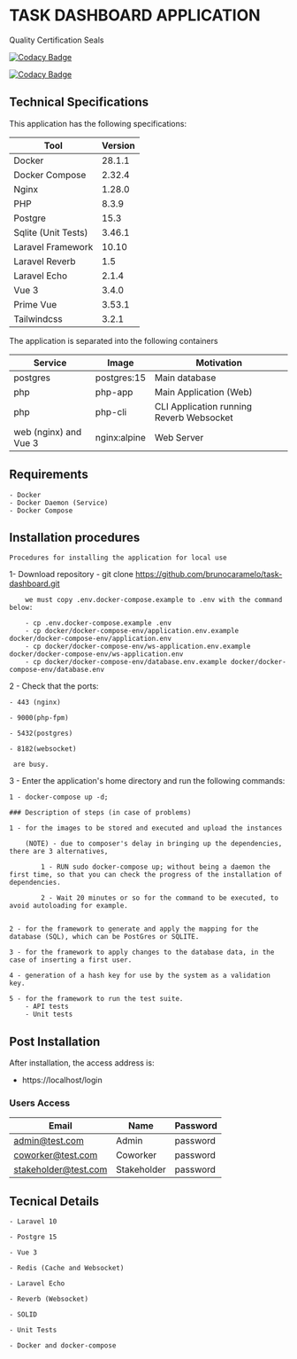 # TASK DASHBOARD APPLICATION

Quality Certification Seals

[![Codacy Badge](https://app.codacy.com/project/badge/Grade/3933d4c448a84e329a26085c5d59ff47)](https://app.codacy.com/gh/brunocaramelo/task-dashboard/dashboard?utm_source=gh&utm_medium=referral&utm_content=&utm_campaign=Badge_grade)

[![Codacy Badge](https://app.codacy.com/project/badge/Coverage/3933d4c448a84e329a26085c5d59ff47)](https://app.codacy.com/gh/brunocaramelo/task-dashboard/dashboard?utm_source=gh&utm_medium=referral&utm_content=&utm_campaign=Badge_coverage)


## Technical Specifications

This application has the following specifications: 

| Tool | Version |
| --- | --- |
| Docker | 28.1.1 |
| Docker Compose | 2.32.4 |
| Nginx | 1.28.0 |
| PHP | 8.3.9 |
| Postgre | 15.3 |
| Sqlite (Unit Tests) | 3.46.1 |
| Laravel Framework | 10.10 |
| Laravel Reverb | 1.5 |
| Laravel Echo | 2.1.4 |
| Vue 3 | 3.4.0 |
| Prime Vue  | 3.53.1 |
| Tailwindcss  | 3.2.1 |

The application is separated into the following containers

| Service | Image | Motivation
| --- | --- | --- |
| postgres | postgres:15 | Main database |
| php | php-app | Main Application (Web) |
| php | php-cli | CLI Application running Reverb Websocket |
| web (nginx) and Vue 3 | nginx:alpine | Web Server |

## Requirements
    - Docker
    - Docker Daemon (Service)
    - Docker Compose

## Installation procedures
    Procedures for installing the application for local use

1- Download repository 
    - git clone https://github.com/brunocaramelo/task-dashboard.git
       
        we must copy .env.docker-compose.example to .env with the command below:

        - cp .env.docker-compose.example .env
        - cp docker/docker-compose-env/application.env.example docker/docker-compose-env/application.env
        - cp docker/docker-compose-env/ws-application.env.example docker/docker-compose-env/ws-application.env
        - cp docker/docker-compose-env/database.env.example docker/docker-compose-env/database.env

2 - Check that the ports:

    - 443 (nginx) 
    
    - 9000(php-fpm)

    - 5432(postgres) 
    
    - 8182(websocket) 

     are busy.


3 - Enter the application's home directory and run the following commands:
    
    1 - docker-compose up -d;

    ### Description of steps (in case of problems)

    1 - for the images to be stored and executed and upload the instances
        
        (NOTE) - due to composer's delay in bringing up the dependencies, there are 3 alternatives,
        
            1 - RUN sudo docker-compose up; without being a daemon the first time, so that you can check the progress of the installation of dependencies.
            
            2 - Wait 20 minutes or so for the command to be executed, to avoid autoloading for example.
            
            
    2 - for the framework to generate and apply the mapping for the database (SQL), which can be PostGres or SQLITE.
    
    3 - for the framework to apply changes to the database data, in the case of inserting a first user.
    
    4 - generation of a hash key for use by the system as a validation key.
    
    5 - for the framework to run the test suite.
        - API tests  
        - Unit tests
     

## Post Installation

After installation, the access address is:

- https://localhost/login

### Users Access
| Email | Name | Password
| --- | --- | --- |
| admin@test.com | Admin | password |
| coworker@test.com | Coworker | password |
| stakeholder@test.com | Stakeholder | password |

## Tecnical Details

    - Laravel 10

    - Postgre 15

    - Vue 3

    - Redis (Cache and Websocket)

    - Laravel Echo

    - Reverb (Websocket)

    - SOLID

    - Unit Tests

    - Docker and docker-compose